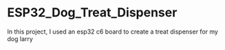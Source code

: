 # ESP32_Dog_Treat_Dispenser
In this project, I used an esp32 c6 board to create a treat dispenser for my dog larry
